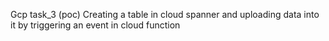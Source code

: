 Gcp task_3 (poc)
Creating a table in cloud spanner and uploading data into it by triggering an event in cloud function
